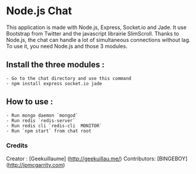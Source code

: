 Node.js Chat
===

This application is made with Node.js, Express, Socket.io and Jade.
It use Bootstrap from Twitter and the javascript librairie SlimScroll.
Thanks to Node.js, the chat can handle a lot of simultaneous connections without lag.
To use it, you need Node.js and those 3 modules.

## Install the three modules :

	- Go to the chat directory and use this command
	- npm install express socket.io jade

## How to use :

	- Run mongo daemon `mongod`
    - Run redis `redis-server`
    - Run redis cli `redis-cli  MONITOR`
    - Run `npm start` from chat root

### Credits

Creator : [Geekuillaume] (http://geekuillau.me/)
Contributors: [BINGEBOY] (http://jpmcgarrity.com)
